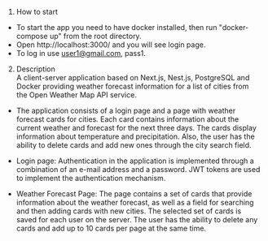 1. How to start
- To start the app you need to have docker installed, then run "docker-compose up" from the root directory.
- Open http://localhost:3000/ and you will see login page.
- To log in use user1@gmail.com, pass1.

2. Description\
A client-server application based on Next.js, Nest.js, PostgreSQL and Docker providing weather forecast information for a list of cities from the Open Weather Map API service.

- The application consists of a login page and a page with weather forecast cards for cities. Each card contains information about the current weather    and forecast for the next three days. The cards display information about temperature and precipitation. Also, the user has the ability to delete cards and add new ones through the city search field.

- Login page:
Authentication in the application is implemented through a combination of an e-mail address and a password. JWT tokens are used to implement the authentication mechanism.

- Weather Forecast Page:
The page contains a set of cards that provide information about the weather forecast, as well as a field for searching and then adding cards with new cities. The selected set of cards is saved for each user on the server. The user has the ability to delete any cards and add up to 10 cards per page at the same time.
